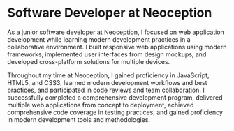 # Software Developer at Neoception

As a junior software developer at Neoception, I focused on web application development while learning modern development practices in a collaborative environment. I built responsive web applications using modern frameworks, implemented user interfaces from design mockups, and developed cross-platform solutions for multiple devices.

Throughout my time at Neoception, I gained proficiency in JavaScript, HTML5, and CSS3, learned modern development workflows and best practices, and participated in code reviews and team collaboration. I successfully completed a comprehensive development program, delivered multiple web applications from concept to deployment, achieved comprehensive code coverage in testing practices, and gained proficiency in modern development tools and methodologies.
